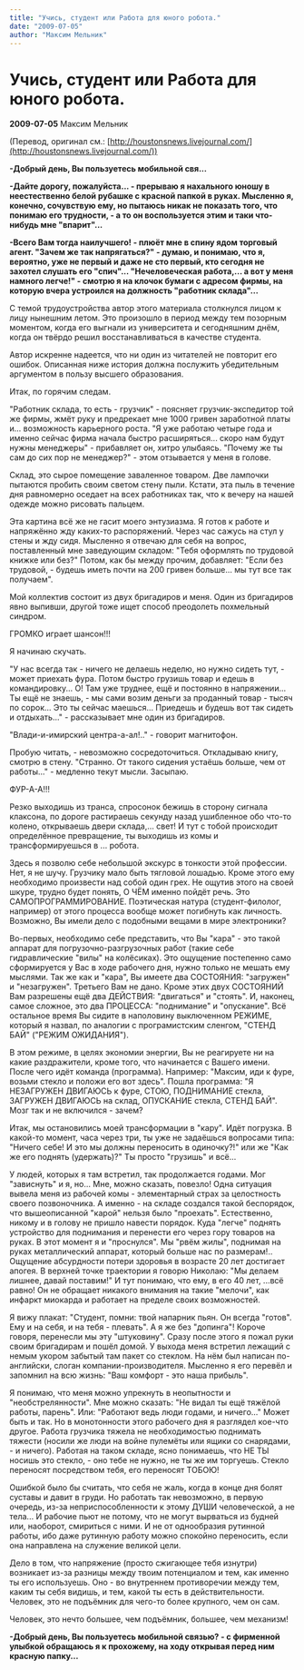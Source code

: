 ```yaml
---
title: "Учись, студент или Работа для юного робота."
date: "2009-07-05"
author: "Максим Мельник"
---
```


# Учись, студент или Работа для юного робота.

**2009-07-05** Максим Мельник

(Перевод, оригинал см.: [http://houstonsnews.livejournal.com/](http://houstonsnews.livejournal.com/))

**-Добрый день, Вы пользуетесь мобильной свя...**

**-Дайте дорогу, пожалуйста... - прерываю я нахального юношу в неестественно белой рубашке с красной папкой в руках. Мысленно я, конечно, сочувствую ему, но пытаюсь никак не показать того, что понимаю его трудности, - а то он воспользуется этим и таки что-нибудь мне "впарит"...**

**-Всего Вам тогда наилучшего! - плюёт мне в спину ядом торговый агент. "Зачем же так напрягаться?" - думаю, и понимаю, что я, вероятно, уже не первый и даже не сто первый, кто сегодня не захотел слушать его "спич"... "Нечеловеческая работа,... а вот у меня намного легче!" - смотрю я на клочок бумаги с адресом фирмы, на которую вчера устроился на должность "работник склада"...**

С темой трудоустройства автор этого материала столкнулся лицом к лицу нынешним летом. Это произошло в период между тем позорным моментом, когда его выгнали из университета и сегодняшним днём, когда он твёрдо решил восстанавливаться в качестве студента.

Автор искренне надеется, что ни один из читателей не повторит его ошибок. Описанная ниже история должна послужить убедительным аргументом в пользу высшего образования.

Итак, по горячим следам.

"Работник склада, то есть - грузчик" - поясняет грузчик-экспедитор той же фирмы, жмёт руку и предрекает мне 1000 гривен заработной платы и... возможность карьерного роста. "Я уже работаю четыре года и именно сейчас фирма начала быстро расширяться... скоро нам будут нужны менеджеры" - прибавляет он, хитро улыбаясь. "Почему же ты сам до сих пор не менеджер?" - этом отзывается у меня в голове.

Склад, это сырое помещение заваленное товаром. Две лампочки пытаются пробить своим светом стену пыли. Кстати, эта пыль в течение дня равномерно оседает на всех работниках так, что к вечеру на нашей одежде можно рисовать пальцем.

Эта картина всё же не гасит моего энтузиазма. Я готов к работе и напряжённо жду каких-то распоряжений. Через час сажусь на стул у стены и жду сидя. Мысленно я отвечаю для себя на вопрос, поставленный мне заведующим складом: "Тебя оформлять по трудовой книжке или без?" Потом, как бы между прочим, добавляет: "Если без трудовой, - будешь иметь почти на 200 гривен больше... мы тут все так получаем".

Мой коллектив состоит из двух бригадиров и меня. Один из бригадиров явно выпивши, другой тоже ищет способ преодолеть похмельный синдром.

ГРОМКО играет шансон!!!

Я начинаю скучать.

"У нас всегда так - ничего не делаешь неделю, но нужно сидеть тут, - может приехать фура. Потом быстро грузишь товар и едешь в командировку... О! Там уже труднее, ещё и постоянно в напряжении... Ты ещё не знаешь, - мы сами возим деньги за проданный товар - тысяч по сорок... Это ты сейчас маешься... Приедешь и будешь вот так сидеть и отдыхать..." - рассказывает мне один из бригадиров.

"Влади-и-имирский центра-а-ал!.." - говорит магнитофон.

Пробую читать, - невозможно сосредоточиться. Откладываю книгу, смотрю в стену. "Странно. От такого сидения устаёшь больше, чем от работы..." - медленно текут мысли. Засыпаю.

ФУР-А-А!!!

Резко выходишь из транса, спросонок бежишь в сторону сигнала клаксона, по дороге растираешь секунду назад ушибленное обо что-то колено, открываешь двери склада,... свет! И тут с тобой происходит определённое превращение, ты выходишь из комы и трансформируешься в ... робота.

Здесь я позволю себе небольшой экскурс в тонкости этой профессии. Нет, я не шучу. Грузчику мало быть тягловой лошадью. Кроме этого ему необходимо произвести над собой один грех. Не ощутив этого на своей шкуре, трудно будет понять, О ЧЁМ именно пойдёт речь. Это САМОПРОГРАММИРОВАНИЕ. Поэтическая натура (студент-филолог, например) от этого процесса вообще может погибнуть как личность. Возможно, Вы имели дело с подобными вещами в мире электроники?

Во-первых, необходимо себе представить, что Вы "кара" - это такой аппарат для погрузочно-разгрузочных работ (такие себе гидравлические "вилы" на колёсиках). Это ощущение постепенно само сформируется у Вас в ходе рабочего дня, нужно только не мешать ему мыслями. Так же как и "кара", Вы имеете два СОСТОЯНИЯ: "загружен" и "незагружен". Третьего Вам не дано. Кроме этих двух СОСТОЯНИЙ Вам разрешены ещё два ДЕЙСТВИЯ: "двигаться" и "стоять". И, наконец, самое сложное, это два ПРОЦЕССА: "поднимание" и "опускание". Всё остальное время Вы сидите в наполовину выключенном РЕЖИМЕ, который я назвал, по аналогии с програмистским сленгом, "СТЕНД БАЙ" ("РЕЖИМ ОЖИДАНИЯ").

В этом режиме, в целях экономии энергии, Вы не реагируете ни на какие раздражители, кроме того, что начинается с Вашего имени. После чего идёт команда (программа). Например: "Максим, иди к фуре, возьми стекло и положи его вот здесь". Пошла программа: "Я НЕЗАГРУЖЕН ДВИГАЮСЬ к фуре, СТОЮ, ПОДНИМАНИЕ стекла, ЗАГРУЖЕН ДВИГАЮСЬ на склад, ОПУСКАНИЕ стекла, СТЕНД БАЙ". Мозг так и не включился - зачем?

Итак, мы остановились моей трансформации в "кару". Идёт погрузка. В какой-то момент, часа через три, ты уже не задаёшься вопросами типа: "Ничего себе! И это мы должны переносить в одиночку?!" или же "Как же его поднять (удержать)?" Ты просто "грузишь" и всё...

У людей, которых я там встретил, так продолжается годами. Мог "зависнуть" и я, но... Мне, можно сказать, повезло! Одна ситуация вывела меня из рабочей комы - элементарный страх за целостность своего позвоночника. А именно - на складе создался такой беспорядок, что вышеописанной "карой" нельзя было "проехать". Естественно, никому и в голову не пришло навести порядок. Куда "легче" поднять устройство для поднимания и перенести его через гору товаров на руках. В этот момент я и "проснулся". Мы "рвём жилы", поднимая на руках металлический аппарат, который больше нас по размерам!.. Ощущение абсурдности потери здоровья в возрасте 20 лет достигает апогея. В верхней точке траектории я говорю Николаю: "Мы делаем лишнее, давай поставим!" И тут понимаю, что ему, в его 40 лет, ...всё равно! Он не обращает никакого внимания на такие "мелочи", как инфаркт миокарда и работает на пределе своих возможностей.

Я вижу плакат: "Студент, помни: твой напарник пьян. Он всегда "готов". Ему и на себя, и на тебя - плевать". А я же без "допинга"! Короче говоря, перенесли мы эту "штуковину". Сразу после этого я пожал руки своим бригадирам и пошёл домой. У выхода меня встретил лежащий с немым укором забытый там пакет со стеклом. На нём был написан по-английски, слоган компании-производителя. Мысленно я его перевёл и запомнил на всю жизнь: "Ваш комфорт - это наша прибыль".

Я понимаю, что меня можно упрекнуть в неопытности и "необстрелянности". Мне можно сказать: "Не видал ты ещё тяжёлой работы, парень". Или: "Работают ведь люди годами, и ничего..." Может быть и так. Но в монотонности этого рабочего дня я разглядел кое-что другое. Работа грузчика тяжела не необходимостью поднимать тяжести (носили же люди на войне пулемёты или ящики со снарядами, - и ничего). Работая на таком складе, ясно понимаешь, что НЕ ТЫ носишь это стекло, - оно тебе не нужно, не ты же им торгуешь. Стекло переносят посредством тебя, его переносят ТОБОЮ!

Ошибкой было бы считать, что себя не жаль, когда в конце дня болят суставы и давит в груди. Но работать так невозможно, в первую очередь, из-за неприспособленности к этому ДУШИ человеческой, а не тела... И рабочие пьют не потому, что не могут вырваться из будней или, наоборот, смириться с ними. И не от однообразия рутинной работы, ибо даже рутинную работу можно спокойно переносить, если она направлена на служение великой цели.

Дело в том, что напряжение (просто сжигающее тебя изнутри) возникает из-за разницы между твоим потенциалом и тем, как именно ты его используешь. Оно - во внутреннем противоречии между тем, каким ты себя видишь, и тем, какой ты есть в действительности. Человек, это не подъёмник для чего-то более крупного, чем он сам.

Человек, это нечто большее, чем подъёмник, большее, чем механизм!

**-Добрый день, Вы пользуетесь мобильной связью? - с фирменной улыбкой обращаюсь я к прохожему, на ходу открывая перед ним красную папку...**